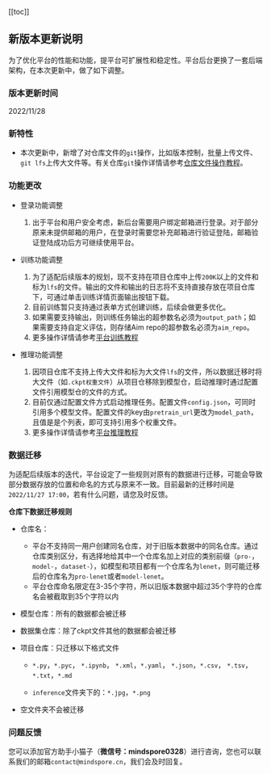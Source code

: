 [[toc]]

## 新版本更新说明

为了优化平台的性能和功能，提平台可扩展性和稳定性。平台后台更换了一套后端架构，在本次更新中，做了如下调整。



### 版本更新时间

2022/11/28



### 新特性

- 本次更新中，新增了对仓库文件的`git`操作，比如版本控制，批量上传文件、`git lfs`上传大文件等。有关仓库`git`操作详情请参考[仓库文件操作教程](https://xihe-docs.mindspore.cn/zh/tutorial/repo)。



### 功能更改

- 登录功能调整
  1. 出于平台和用户安全考虑，新后台需要用户绑定邮箱进行登录。对于部分原来未提供邮箱的用户，在登录时需要您补充邮箱进行验证登陆，邮箱验证登陆成功后方可继续使用平台。

- 训练功能调整
  1. 为了适配后续版本的规划，现不支持在项目仓库中上传`200K`以上的文件和标为`lfs`的文件。输出的文件和输出的日志将不支持直接存放在项目仓库下，可通过单击训练详情页面输出按钮下载。
  2. 目前训练暂只支持通过表单方式创建训练，后续会做更多优化。
  3. 如果需要支持输出，则训练任务输出的超参数名必须为`output_path`；如果需要支持自定义评估，则存储Aim repo的超参数名必须为`aim_repo`。
  4. 更多操作详情请参考[平台训练教程](https://xihe-docs.mindspore.cn/zh/tutorial/train)

- 推理功能调整
  1. 因项目仓库不支持上传大文件和标为大文件`lfs`的文件，所以数据迁移时将大文件（如`.ckpt权重文件`）从项目仓移除到模型仓，启动推理时通过配置文件引用模型仓的文件的方式。
  2. 目前仅通过配置文件方式启动推理任务。配置文件`config.json`，可同时引用多个模型文件。配置文件的key由`pretrain_url`更改为`model_path`，且值是是个列表，即可支持引用多个权重文件。
  3. 更多操作详情请参考[平台推理教程](https://xihe-docs.mindspore.cn/zh/tutorial/inference)



### 数据迁移

为适配后续版本的迭代，平台设定了一些规则对原有的数据进行迁移，可能会导致部分数据存放的位置和命名的方式与原来不一致。目前最新的迁移时间是`2022/11/27 17:00`，若有什么问题，请您及时反馈。

**仓库下数据迁移规则**

- 仓库名：
  - 平台不支持同一用户创建同名仓库，对于旧版本数据中的同名仓库。通过仓库类别区分，有选择地给其中一个仓库名加上对应的类别前缀（`pro-`，`model-`，`dataset-`），如模型和项目都有一个仓库名为`lenet`，则可能迁移后的仓库名为`pro-lenet`或者`model-lenet`。
  - 平台仓库命名限定在3-35个字符，所以旧版本数据中超过35个字符的仓库名会被截取到35个字符以内

- 模型仓库：所有的数据都会被迁移

- 数据集仓库：除了ckpt文件其他的数据都会被迁移

- 项目仓库：只迁移以下格式文件

  - `*.py`，`*.pyc`， `*.ipynb`， `*.xml`，`*.yaml`， `*.json`，`*.csv`， `*.tsv`，`*.txt`，`*.md` 

  - `inference`文件夹下的：`*.jpg`，`*.png`

- 空文件夹不会被迁移



### 问题反馈

您可以添加官方助手小猫子（**微信号：mindspore0328**）进行咨询，您也可以联系我们的邮箱`contact@mindspore.cn`，我们会及时回复。



